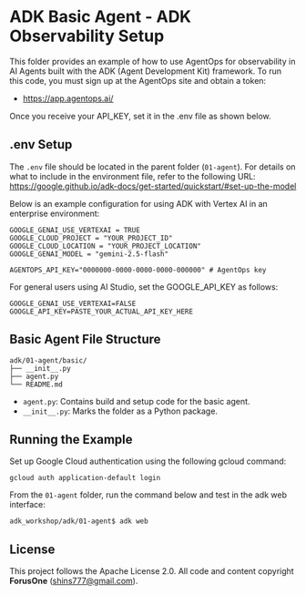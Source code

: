 # ADK Basic Agent - ADK Observability Setup

This folder provides an example of how to use AgentOps for observability in AI Agents built with the ADK (Agent Development Kit) framework.
To run this code, you must sign up at the AgentOps site and obtain a token:
* https://app.agentops.ai/

Once you receive your API_KEY, set it in the .env file as shown below.

## .env Setup

The `.env` file should be located in the parent folder (`01-agent`). For details on what to include in the environment file, refer to the following URL:
https://google.github.io/adk-docs/get-started/quickstart/#set-up-the-model

Below is an example configuration for using ADK with Vertex AI in an enterprise environment:

```
GOOGLE_GENAI_USE_VERTEXAI = TRUE
GOOGLE_CLOUD_PROJECT = "YOUR_PROJECT_ID"
GOOGLE_CLOUD_LOCATION = "YOUR_PROJECT_LOCATION"
GOOGLE_GENAI_MODEL = "gemini-2.5-flash"

AGENTOPS_API_KEY="0000000-0000-0000-0000-000000" # AgentOps key
```

For general users using AI Studio, set the GOOGLE_API_KEY as follows:

```
GOOGLE_GENAI_USE_VERTEXAI=FALSE
GOOGLE_API_KEY=PASTE_YOUR_ACTUAL_API_KEY_HERE
```

## Basic Agent File Structure
```
adk/01-agent/basic/
├── __init__.py
├── agent.py
└── README.md
```

- `agent.py`: Contains build and setup code for the basic agent.
- `__init__.py`: Marks the folder as a Python package.

## Running the Example

Set up Google Cloud authentication using the following gcloud command:

```
gcloud auth application-default login
```

From the `01-agent` folder, run the command below and test in the adk web interface:

```
adk_workshop/adk/01-agent$ adk web
```

## License
This project follows the Apache License 2.0. All code and content copyright **ForusOne** (shins777@gmail.com).